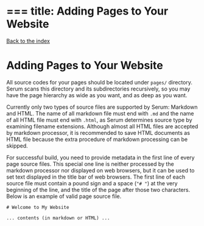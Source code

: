 ===
title: Adding Pages to Your Website
===

[Back to the index](%pages:docs/index)

# Adding Pages to Your Website

All source codes for your pages should be located under `pages/` directory.
Serum scans this directory and its subdirectories recursively, so you may have
the page hierarchy as wide as you want, and as deep as you want.

Currently only two types of source files are supported by Serum: Markdown and
HTML. The name of all markdown file must end with `.md` and the name of all
HTML file must end with `.html`, as Serum determines source type by examining
filename extensions. Although almost all HTML files are accepted by markdown
processor, it is recommended to save HTML documents as HTML file because the
extra procedure of markdown processing can be skipped.

For successful build, you need to provide metadata in the first line of every
page source files. This special one line is neither processed by the markdown
processor nor displayed on web browsers, but it can be used to set text
displayed in the title bar of web browsers. The first line of each source file
must contain a pound sign and a space (`"# "`) at the very beginning of the
line, and the title of the page after those two characters. Below is an example
of valid page source file.

```lang-markdown
# Welcome to My Website

... contents (in markdown or HTML) ...
```

